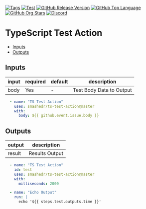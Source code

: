 [![Tags](https://img.shields.io/github/actions/workflow/status/smashedr/ts-test-action/tags.yaml?logo=github&logoColor=white&label=tags)](https://github.com/smashedr/ts-test-action/actions/workflows/tags.yaml)
[![Test](https://img.shields.io/github/actions/workflow/status/smashedr/ts-test-action/test.yaml?logo=github&logoColor=white&label=test)](https://github.com/smashedr/ts-test-action/actions/workflows/test.yaml)
[![GitHub Release Version](https://img.shields.io/github/v/release/smashedr/ts-test-action?logo=github)](https://github.com/smashedr/ts-test-action/releases/latest)
[![GitHub Top Language](https://img.shields.io/github/languages/top/smashedr/ts-test-action?logo=htmx&logoColor=white)](https://github.com/smashedr/ts-test-action)
[![GitHub Org Stars](https://img.shields.io/github/stars/cssnr?style=flat&logo=github&logoColor=white)](https://cssnr.github.io/)
[![Discord](https://img.shields.io/discord/899171661457293343?logo=discord&logoColor=white&label=discord&color=7289da)](https://discord.gg/wXy6m2X8wY)

# TypeScript Test Action

* [Inputs](#Inputs)
* [Outputs](#Outputs)

## Inputs

| input | required | default | description              |
|-------|----------|---------|--------------------------|
| body  | Yes      | -       | Test Body Data to Output |

```yaml
  - name: "TS Test Action"
    uses: smashedr/ts-test-action@master
    with:
      body: ${{ github.event.issue.body }}
```

## Outputs

| output | description    |
|--------|----------------|
| result | Results Output |

```yaml
  - name: "TS Test Action"
    id: test
    uses: smashedr/ts-test-action@master
    with:
      milliseconds: 2000

  - name: "Echo Output"
    run: |
      echo '${{ steps.test.outputs.time }}'
```
